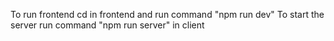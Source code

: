 To run frontend cd in frontend and run command "npm run dev"
To start the server run command "npm run server" in client
